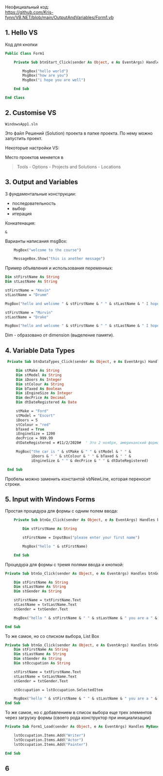 
Неофициальный код:  
https://github.com/Kris-fynn/VB.NET/blob/main/OutputAndVariables/Form1.vb

## 1. Hello VS

Код для кнопки

```vb
Public Class Form1

    Private Sub btnStart_Click(sender As Object, e As EventArgs) Handles btnStart.Click

        MsgBox("hello world")
        MsgBox("how are you")
        MsgBox("i hope you are well")

    End Sub

End Class
```

## 2. Customise VS

    WindowsApp1.sln

Это файл Решений (Solution) проекта в папке проекта. По нему можно запустить проект.

Некоторые настройки VS:

Место проектов меняется в

> Tools - Options - Projects and Solutions - Locations

## 3. Output and Variables

3 фундаментальные конструкции:  
- последовательность
- выбор
- итерация

Конкатенация:

    &

Варианты написания msgBox:
```vb
    MsgBox("welcome to the course")

    MessageBox.Show("this is another message")
```

Пример объявления и использования переменных:
```vb
Dim stFirstName As String
Dim stLastName As String

stFirstName = "Kevin"
stLastName = "Drumm"

MsgBox("hello and welcome " & stFirstName & " " & stLastName & " I hope you are well")

stFirstName = "Murvin"
stLastName = "Drake"

MsgBox("hello and welcome " & stFirstName & " " & stLastName & " I hope you are well")
```

Dim - образовано от dimension (выделение памяти).

## 4. Variable Data Types

```vb
 Private Sub btnDataTypes_Click(sender As Object, e As EventArgs) Handles btnDataTypes.Click

     Dim stMake As String
     Dim stModel As String
     Dim iDoors As Integer
     Dim stColour As String
     Dim bTaxed As Boolean
     Dim iEngineSize As Integer
     Dim decPrice As Decimal
     Dim dtDateRegistered As Date

     stMake = "Ford"
     stModel = "Escort"
     iDoors = 5
     stColour = "red"
     bTaxed = True
     iEngineSize = 1200
     decPrice = 999.99
     dtDateRegistered = #11/2/2020#  ' Это 2 ноября, американский формат

     MsgBox("the car is " & stMake & " " & stModel & " " &
            iDoors & " " & stColour & " " & bTaxed & " " &
            iEngineSize & " " & decPrice & " " & dtDateRegistered)

 End Sub
```

Пробелы можно заменить константой vbNewLine, которая переносит строки.  

## 5. Input with Windows Forms

Простая процедура для формы с одним полем ввода:

```vb
    Private Sub btnGo_Click(sender As Object, e As EventArgs) Handles btnGo.Click

        Dim stFirstName As String

        stFirstName = InputBox("please enter your first name")

        MsgBox("hello " & stFirstName)

    End Sub
```

Процедура для формы с тремя полями ввода и кнопкой:

```vb
Private Sub btnGo_Click(sender As Object, e As EventArgs) Handles btnGo.Click

    Dim stFirstName As String
    Dim stLastName As String
    Dim stGender As String

    stFirstName = txtFirstName.Text
    stLastName = txtLastName.Text
    stGender = txtGender.Text

    MsgBox("hello " & stFirstName & " " & stLastName & " you are a " & stGender)

End Sub
```

То же самое, но со списком выбора, List Box

```vb
Private Sub btnGo_Click(sender As Object, e As EventArgs) Handles btnGo.Click
    Dim stFirstName As String
    Dim stLastName As String
    Dim stGender As String
    Dim stOccupation As String

    stFirstName = txtFirstName.Text
    stLastName = txtLastName.Text
    stGender = txtGender.Text

    stOccupation = lstOccupation.SelectedItem

    MsgBox("hello " & stFirstName & " " & stLastName & " you are a " & stGender & " " & stOccupation)
End Sub
```

То же самое, но с добавлением в список выбора еще трех элементов через загрузку формы (своего рода конструктор при инициализации)

```vb
Private Sub Form1_Load(sender As Object, e As EventArgs) Handles MyBase.Load

    lstOccupation.Items.Add("Writer")
    lstOccupation.Items.Add("Actor")
    lstOccupation.Items.Add("Painter")

End Sub
```

## 6